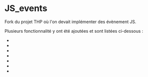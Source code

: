 # JS_events

Fork du projet THP où l'on devait implémenter des évènement JS. 

Plusieurs fonctionnalité y ont été ajoutées et sont listées ci-dessous : 

-
-
-
-
-
-
-


